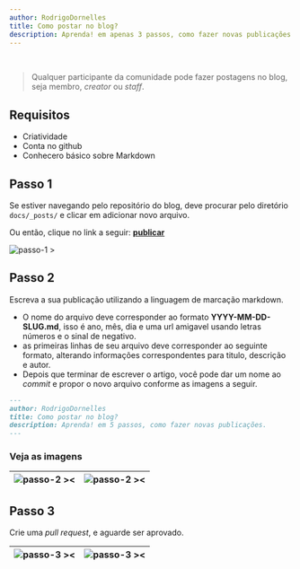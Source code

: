 ```yaml
---
author: RodrigoDornelles
title: Como postar no blog?
description: Aprenda! em apenas 3 passos, como fazer novas publicações.
---
```


<br/>

> Qualquer participante da comunidade pode fazer postagens no blog, seja membro, _creator_ ou _staff_.

## Requisitos ##

 * Criatividade
 * Conta no github
 * Conhecero básico sobre Markdown


## Passo 1 ##

Se estiver navegando pelo repositório do blog, deve procurar pelo diretório `docs/_posts/` e clicar em adicionar novo arquivo.

Ou então, clique no link a seguir: **[publicar](https://github.com/aHub-Tech/hub-blog/new/main/docs/_posts)**

![passo-1 >](https://raw.githubusercontent.com/RodrigoDornelles/hub-blog/main/docs/assets/images/como-postar-0.png)

## Passo 2 ##

Escreva a sua publicação utilizando a linguagem de marcação markdown.

* O nome do arquivo deve corresponder ao formato **YYYY-MM-DD-SLUG.md**, isso é ano, mês, dia e uma url amigavel usando letras números e o sinal de negativo.
* as primeiras linhas de seu arquivo deve corresponder ao seguinte formato, alterando informações correspondentes para titulo, descrição e autor.
* Depois que terminar de escrever o artigo, você pode dar um nome ao _commit_ e propor o novo arquivo conforme as imagens a seguir.

```MARKDOWN
---
author: RodrigoDornelles
title: Como postar no blog?
description: Aprenda! em 5 passos, como fazer novas publicações.
---

```
### Veja as imagens ###

| ![passo-2 ><](https://raw.githubusercontent.com/RodrigoDornelles/hub-blog/main/docs/assets/images/como-postar-1.png) | ![passo-2 ><](https://raw.githubusercontent.com/RodrigoDornelles/hub-blog/main/docs/assets/images/como-postar-2.png) |
| :-: | :-: |

## Passo 3 ##

Crie uma _pull request_, e aguarde ser aprovado.

| ![passo-3 ><](https://raw.githubusercontent.com/RodrigoDornelles/hub-blog/main/docs/assets/images/como-postar-3.png) | ![passo-3 ><](https://raw.githubusercontent.com/RodrigoDornelles/hub-blog/main/docs/assets/images/como-postar-4.png) |
| :-: | :-: |
